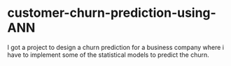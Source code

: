 # customer-churn-prediction-using-ANN
I got a project to design a churn prediction for a business company where i have to implement some of the statistical models to predict the churn.
